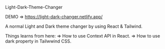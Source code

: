 Light-Dark-Theme-Changer

DEMO => https://light-dark-changer.netlify.app/


A normal Light and Dark theme changer by using React & Tailwind.

Things learns from here:
=> How to use Context API in React.
=> How to use dark property in Tailwwind CSS.

